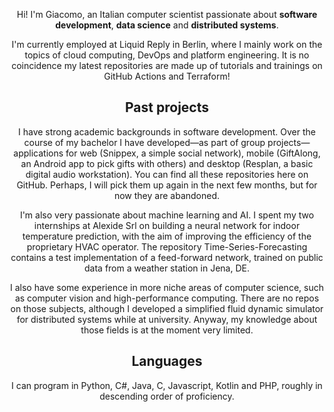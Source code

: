 <div align="center">
 
 Hi! I'm Giacomo, an Italian computer scientist passionate about **software development**, **data science** and **distributed systems**. 
 
 I'm currently employed at Liquid Reply in Berlin, where I mainly work on the topics of cloud computing, DevOps and platform engineering. It is no coincidence my latest repositories are made up of tutorials and trainings on GitHub Actions and Terraform!
 
## Past projects

 I have strong academic backgrounds in software development. Over the course of my bachelor I have developed—as part of group projects—applications for web (Snippex, a simple social network), mobile (GiftAlong, an Android app to pick gifts with others) and desktop (Resplan, a basic digital audio workstation). You can find all these repositories here on GitHub. Perhaps, I will pick them up again in the next few months, but for now they are abandoned.

 I'm also very passionate about machine learning and AI. I spent my two internships at Alexide Srl on building a neural network for indoor temperature prediction, with the aim of improving the efficiency of the proprietary HVAC operator. The repository Time-Series-Forecasting contains a test implementation of a feed-forward network, trained on public data from a weather station in Jena, DE.

 I also have some experience in more niche areas of computer science, such as computer vision and high-performance computing. There are no repos on those subjects, although I developed a simplified fluid dynamic simulator for distributed systems while at university. Anyway, my knowledge about those fields is at the moment very limited.
 
 ## Languages
 
 I can program in Python, C#, Java, C, Javascript, Kotlin and PHP, roughly in descending order of proficiency.
